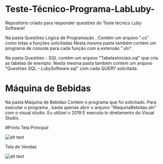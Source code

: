 # Teste-Técnico-Programa-LabLuby-
Repositório criado para responder questões do Teste técnico Luby Software!

Na pasta Questões Lógica de Programação , Contém um arquivo ".cs" como totas a funções solicitadas
Nesta mesma pasta também contém um programa de console para cada função com a extensão ".sln".

Na pasta Questões - SQL contém um arquivo "TabelasIniciais.sql" que cria as tabelas de exemplo.
Nesta mesma pasta também contem um arquivo "Questões SQL - LubySoftware.sql" com cada QUERY solicitada.


# Máquina de Bebidas

Na pasta Máquina de Bebidas Contém o programa que foi solicitado.
Para executar o programa , basta apenas abrir o  arquivo "MaquinaBebidas.sln" com o visual studio. Eu utilizei o 2019
E executa-lo diretamento do Visual Studio.


#Prints
Tela Principal

![alt text](https://github.com/hun251/Teste-Tecnico-Programa-LabLuby-/blob/main/Maquina%20de%20Bebidas%20Prints/Principal.png)

Tela de Vendas

![alt text](https://github.com/hun251/Teste-Tecnico-Programa-LabLuby-/blob/main/Maquina%20de%20Bebidas%20Prints/ListaVendas.png)
